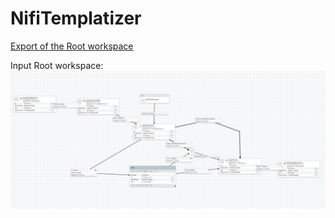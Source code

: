 # NifiTemplatizer

[Export of the Root workspace](https://github.com/profour/NifiTemplatizer/blob/master/examples/simple/root.yaml)

Input Root workspace:
![](examples/simple/root.png)
